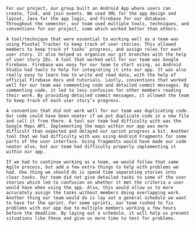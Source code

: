 	For our project, our group built an Android App where users can create, find, and join events. We used XML for the app design and layout, Java for the app logic, and Firebase for our database. Throughout the semester, our team used multiple tools, techniques, and conventions for our project, some which worked better than others.

	A tool/technique that were essential to working well as a team was using Pivotal Tracker to keep track of user stories. This allowed members to keep track of tasks’ progress, and assign roles for each user story. It also helped us organize our git branches with the help of user story IDs. A tool that worked well for our team was Google Firebase. Firebase was easy for our team to start using, as Android Studio had tools to help for integrating it into our app. It was also really easy to learn how to write and read data, with the help of official Firebase docs and tutorials. Lastly, conventions that worked well for our team was commenting code and detailed commit messages. By commenting code, it led to less confusion for other members reading their work. By providing detailed commit messages, it allowed the team to keep track of each user story’s progress.

	A convention that did not work well for our team was duplicating code. Our code could have been neater if we put duplicate code in a new file and call it from there. A tool our team had difficulty with was the Google Maps API. Implementing the maps within our app was more difficult than expected and delayed our sprint progress a bit. Another tool that we had difficulty with was using Android Fragments for some parts of the user interface. Using fragments would have made our code neater also, but our team had difficulty properly implementing it within our app.

	If we had to continue working as a team, we would follow that same Agile process, but add a few extra things to help with problems we had. One thing we should do is spend time separating stories into clear tasks. Our team did not give detailed tasks to some of the user stories which led to confusion on whether it met the criteria a user would have when using the app. Also, this would allow us to more accurately assign the tasks without members doing overlapping work. Another thing our team would do is lay out a general schedule we want to have for the sprint. For some sprints, our team rushed to fix problems with our app due to multiple members working a few hours before the deadline. By laying out a schedule, it will help us prevent situations like these and give us more time to test for problems.
